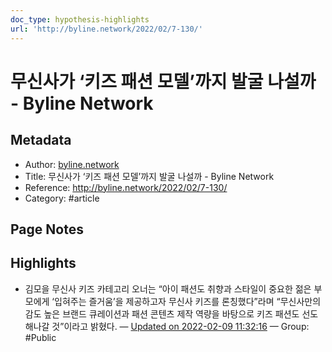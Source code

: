 ```yaml
---
doc_type: hypothesis-highlights
url: 'http://byline.network/2022/02/7-130/'
---
```


# 무신사가 ‘키즈 패션 모델’까지 발굴 나설까 - Byline Network

## Metadata
- Author: [byline.network]()
- Title: 무신사가 ‘키즈 패션 모델’까지 발굴 나설까 - Byline Network
- Reference: http://byline.network/2022/02/7-130/
- Category: #article

## Page Notes
## Highlights
- 김모을 무신사 키즈 카테고리 오너는 “아이 패션도 취향과 스타일이 중요한 젊은 부모에게 ‘입혀주는 즐거움’을 제공하고자 무신사 키즈를 론칭했다”라며 “무신사만의 감도 높은 브랜드 큐레이션과 패션 콘텐츠 제작 역량을 바탕으로 키즈 패션도 선도해나갈 것”이라고 밝혔다. — [Updated on 2022-02-09 11:32:16](https://hyp.is/f2I21IlQEeyonvcHT-Azvw/byline.network/2022/02/7-130/) — Group: #Public



